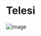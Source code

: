 # Telesi

![image](https://drive.google.com/file/d/1FBYA14zCisKOC9UDS-CoOy4iLA9PyalU/view?usp=sharing)
